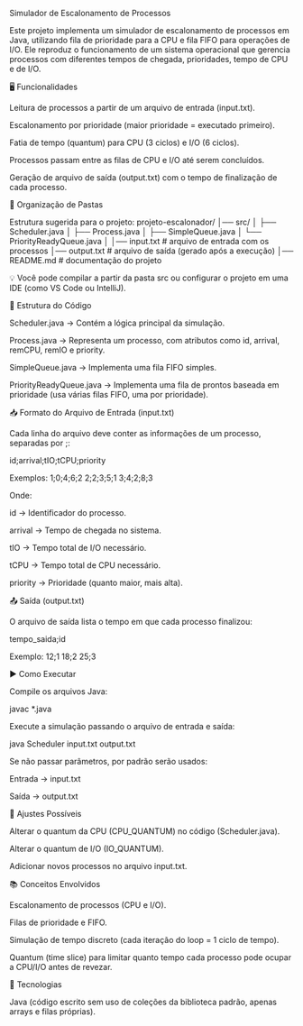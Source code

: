 Simulador de Escalonamento de Processos

Este projeto implementa um simulador de escalonamento de processos em Java, utilizando fila de prioridade para a CPU e fila FIFO para operações de I/O.
Ele reproduz o funcionamento de um sistema operacional que gerencia processos com diferentes tempos de chegada, prioridades, tempo de CPU e de I/O.

🖥️ Funcionalidades

Leitura de processos a partir de um arquivo de entrada (input.txt).

Escalonamento por prioridade (maior prioridade = executado primeiro).

Fatia de tempo (quantum) para CPU (3 ciclos) e I/O (6 ciclos).

Processos passam entre as filas de CPU e I/O até serem concluídos.

Geração de arquivo de saída (output.txt) com o tempo de finalização de cada processo.

📂 Organização de Pastas

Estrutura sugerida para o projeto:
projeto-escalonador/
│── src/
│   ├── Scheduler.java
│   ├── Process.java
│   ├── SimpleQueue.java
│   └── PriorityReadyQueue.java
│
│── input.txt   # arquivo de entrada com os processos
│── output.txt  # arquivo de saída (gerado após a execução)
│── README.md   # documentação do projeto




💡 Você pode compilar a partir da pasta src ou configurar o projeto em uma IDE (como VS Code ou IntelliJ).

📂 Estrutura do Código

Scheduler.java → Contém a lógica principal da simulação.

Process.java → Representa um processo, com atributos como id, arrival, remCPU, remIO e priority.

SimpleQueue.java → Implementa uma fila FIFO simples.

PriorityReadyQueue.java → Implementa uma fila de prontos baseada em prioridade (usa várias filas FIFO, uma por prioridade).

📥 Formato do Arquivo de Entrada (input.txt)

Cada linha do arquivo deve conter as informações de um processo, separadas por ;:

id;arrival;tIO;tCPU;priority

Exemplos:
1;0;4;6;2
2;2;3;5;1
3;4;2;8;3


Onde:

id → Identificador do processo.

arrival → Tempo de chegada no sistema.

tIO → Tempo total de I/O necessário.

tCPU → Tempo total de CPU necessário.

priority → Prioridade (quanto maior, mais alta).

📤 Saída (output.txt)

O arquivo de saída lista o tempo em que cada processo finalizou:

tempo_saida;id

Exemplo:
12;1
18;2
25;3

▶️ Como Executar

Compile os arquivos Java:

   javac *.java


Execute a simulação passando o arquivo de entrada e saída:

  java Scheduler input.txt output.txt


Se não passar parâmetros, por padrão serão usados:

Entrada → input.txt

Saída → output.txt

🔧 Ajustes Possíveis

Alterar o quantum da CPU (CPU_QUANTUM) no código (Scheduler.java).

Alterar o quantum de I/O (IO_QUANTUM).

Adicionar novos processos no arquivo input.txt.

📚 Conceitos Envolvidos

Escalonamento de processos (CPU e I/O).

Filas de prioridade e FIFO.

Simulação de tempo discreto (cada iteração do loop = 1 ciclo de tempo).

Quantum (time slice) para limitar quanto tempo cada processo pode ocupar a CPU/I/O antes de revezar.

🚀 Tecnologias

Java (código escrito sem uso de coleções da biblioteca padrão, apenas arrays e filas próprias).
